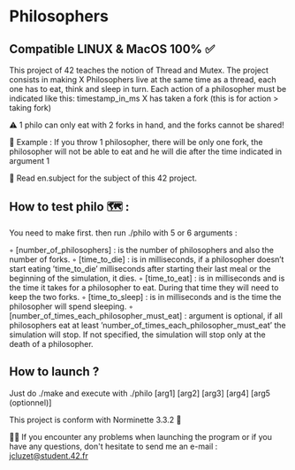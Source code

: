 # Philosophers 
## Compatible LINUX & MacOS 100% ✅
This project of 42 teaches the notion of Thread and Mutex.
The project consists in making X Philosophers live at the same time as a thread, each one has to eat, think and sleep in turn.
Each action of a philosopher must be indicated like this: timestamp_in_ms X has taken a fork (this is for action > taking fork)

⚠️ 1 philo can only eat with 2 forks in hand, and the forks cannot be shared!

💬 Example : If you throw 1 philosopher, there will be only one fork, the philosopher will not be able to eat and he will die after the time indicated in argument 1

📌 Read en.subject for the subject of this 42 project.

## How to test philo 🗺 :

You need to make first.
then run ./philo with 5 or 6 arguments :

◦ [number_of_philosophers] : is the number of philosophers and also the number of forks.
◦ [time_to_die] : is in milliseconds, if a philosopher doesn’t start eating ’time_to_die’ milliseconds after starting their last meal or the beginning of the simulation,
it dies.
◦ [time_to_eat] : is in milliseconds and is the time it takes for a philosopher to eat. During that time they will need to keep the two forks.
◦ [time_to_sleep] : is in milliseconds and is the time the philosopher will spend sleeping.
◦ [number_of_times_each_philosopher_must_eat] : argument is optional, if all philosophers eat at least ’number_of_times_each_philosopher_must_eat’ the simulation will stop. If not specified, the simulation will stop only at the death of a philosopher.

## How to launch ? 

Just do ./make
and execute with ./philo [arg1] [arg2] [arg3] [arg4] [arg5 (optionnel)]

This project is conform with Norminette 3.3.2 📌

👋🏼 If you encounter any problems when launching the program or if you have any questions, don't hesitate to send me an e-mail : jcluzet@student.42.fr
